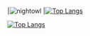 |![nightowl][nightowl]
|[![Top Langs](https://github-readme-stats.vercel.app/api/top-langs/?username=linhmanh92&count_private=true&layout=compact&theme=nightowl&hide=html,jupyter%20notebook&langs_count=7)](https://github.com/anuraghazra/github-readme-stats)

[nightowl]: https://github-readme-stats.vercel.app/api?username=linhmanh92&count_private=true&show_icons=true&cache_seconds=86400&theme=radical

[![Top Langs](https://github-readme-stats.vercel.app/api/top-langs/?username=linhmanh92)](https://github.com/anuraghazra/github-readme-stats)
